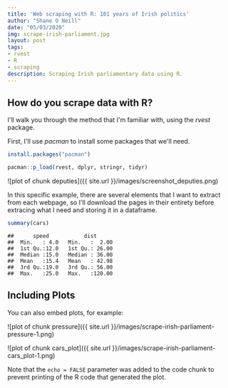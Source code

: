 ```yaml
---
title: 'Web scraping with R: 101 years of Irish politics'
author: "Shane O Neill"
date: "05/03/2020"
img: scrape-irish-parliament.jpg
layout: post
tags:
- rvest
- R
- scraping
description: Scraping Irish parliamentary data using R.
---
```




## How do you scrape data with R?

I'll walk you through the method that I'm familiar with, using the *rvest* package.

First, I'll use *pacman* to install some packages that we'll need.


```r
install.packages("pacman")

pacman::p_load(rvest, dplyr, stringr, tidyr)
```


![plot of chunk deputies]({{ site.url }}/images/screenshot_deputies.png)

In this specific example, there are several elements that I want to extract from each webpage, so I'll download the pages in their entirety before extracing what I need and storing it in a dataframe.


```r
summary(cars)
```

```
##      speed           dist       
##  Min.   : 4.0   Min.   :  2.00  
##  1st Qu.:12.0   1st Qu.: 26.00  
##  Median :15.0   Median : 36.00  
##  Mean   :15.4   Mean   : 42.98  
##  3rd Qu.:19.0   3rd Qu.: 56.00  
##  Max.   :25.0   Max.   :120.00
```

## Including Plots

You can also embed plots, for example:

![plot of chunk pressure]({{ site.url }}/images/scrape-irish-parliament-pressure-1.png)

![plot of chunk cars_plot]({{ site.url }}/images/scrape-irish-parliament-cars_plot-1.png)

Note that the `echo = FALSE` parameter was added to the code chunk to prevent printing of the R code that generated the plot.
